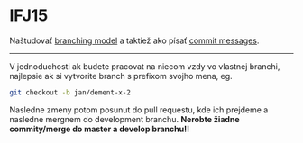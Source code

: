 # IFJ15

Naštudovať [branching model](http://nvie.com/posts/a-successful-git-branching-model/) a taktiež ako písať [commit messages](http://chris.beams.io/posts/git-commit/).

----

V jednoduchosti ak budete pracovat na niecom vzdy vo vlastnej branchi, najlepsie ak si vytvorite branch s prefixom svojho mena, eg.
```sh
git checkout -b jan/dement-x-2
```
Nasledne zmeny potom posunut do pull requestu, kde ich prejdeme a nasledne mergnem do development branchu.
**Nerobte žiadne commity/merge do master a develop branchu!!**
